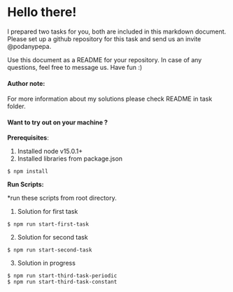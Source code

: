# Hello there!

I prepared two tasks for you, both are included in this markdown document.
Please set up a github repository for this task and send us an invite @podanypepa.

Use this document as a README for your repository.
In case of any questions, feel free to message us. Have fun :)

#### Author note:

For more information about my solutions please check README in task folder.

#### Want to try out on your machine ? 

**Prerequisites**:

1. Installed node v15.0.1+
2. Installed libraries from package.json

```text
$ npm install
```

**Run Scripts:**

*run these scripts from root directory.

1. Solution for first task

```text
$ npm run start-first-task
```

2. Solution for second task

```text
$ npm run start-second-task
```

3. Solution in progress

```text
$ npm run start-third-task-periodic
$ npm run start-third-task-constant
```

